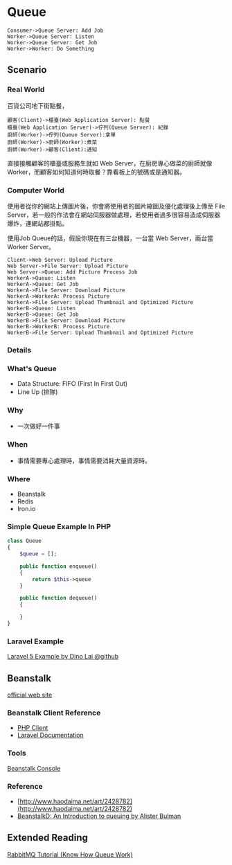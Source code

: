 # Queue

```sequence
Consumer->Queue Server: Add Job
Worker->Queue Server: Listen
Worker->Queue Server: Get Job
Worker->Worker: Do Something
```

## Scenario

### Real World

百貨公司地下街點餐，

```sequence
顧客(Client)->櫃臺(Web Application Server): 點餐
櫃臺(Web Application Server)->佇列(Queue Server): 紀錄
廚師(Worker)->佇列(Queue Server):拿單
廚師(Worker)->廚師(Worker):煮菜
廚師(Worker)->顧客(Client):通知
```

直接接觸顧客的櫃臺或服務生就如 Web Server，在廚房專心做菜的廚師就像 Worker，而顧客如何知道何時取餐？靠看板上的號碼或是通知器。

### Computer World

使用者從你的網站上傳圖片後，你會將使用者的圖片縮圖及優化處理後上傳至 File Server，若一般的作法會在網站伺服器做處理，若使用者過多很容易造成伺服器爆炸，連網站都掛點。

使用Job Queue的話，假設你現在有三台機器，一台當 Web Server，兩台當 Worker Server。

```sequence
Client->Web Server: Upload Picture
Web Server->File Server: Upload Picture
Web Server->Queue: Add Picture Process Job
WorkerA->Queue: Listen
WorkerA->Queue: Get Job
WorkerA->File Server: Download Picture
WorkerA->WorkerA: Process Picture
WorkerA->File Server: Upload Thumbnail and Optimized Picture
WorkerB->Queue: Listen
WorkerB->Queue: Get Job
WorkerB->File Server: Download Picture
WorkerB->WorkerB: Process Picture
WorkerB->File Server: Upload Thumbnail and Optimized Picture
```

### Details

### What's Queue

* Data Structure: FIFO (First In First Out) 
* Line Up (排隊)

### Why

* 一次做好一件事

### When

* 事情需要專心處理時，事情需要消耗大量資源時。

### Where
* Beanstalk
* Redis
* Iron.io

### Simple Queue Example In PHP

```php
class Queue
{
    $queue = [];

    public function enqueue()
    {
        return $this->queue
    }

    public function dequeue()
    {

    }
}
```

### Laravel Example

[Laravel 5 Example by Dino Lai @github](https://github.com/dinos80152/laravel5-example/tree/master/app/Jobs)


## Beanstalk
[official web site](http://kr.github.io/beanstalkd/)

### Beanstalk Client Reference

* [PHP Client](https://github.com/pda/pheanstalk)
* [Laravel Documentation](http://laravel.com/docs/5.1/queues)

### Tools
[Beanstalk Console](https://github.com/ptrofimov/beanstalk_console)

### Reference
* [http://www.haodaima.net/art/2428782](http://www.haodaima.net/art/2428782)
* [BeanstalkD: An Introduction to queuing by Alister Bulman](http://alister.github.io/presentations/Beanstalkd/)

## Extended Reading
[RabbitMQ Tutorial (Know How Queue Work)](https://www.rabbitmq.com/getstarted.html)